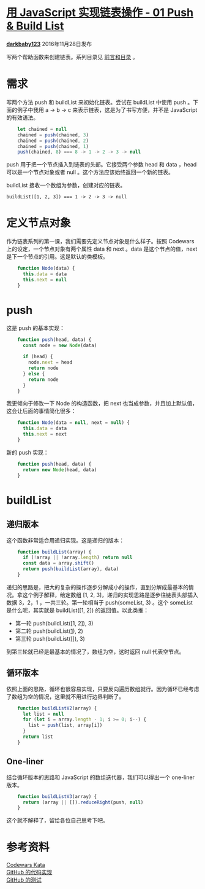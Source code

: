 # [用 JavaScript 实现链表操作 - 01 Push & Build List][0]


[**darkbaby123**][4] 2016年11月28日发布 



写两个帮助函数来创建链表。系列目录见 [前言和目录][5] 。

# 需求

写两个方法 push 和 buildList 来初始化链表。尝试在 buildList 中使用 push 。下面的例子中我用 a -> b -> c 来表示链表，这是为了书写方便，并不是 JavaScript 的有效语法。
```js
    let chained = null
    chained = push(chained, 3)
    chained = push(chained, 2)
    chained = push(chained, 1)
    push(chained, 8) === 8 -> 1 -> 2 -> 3 -> null
```
push 用于把一个节点插入到链表的头部。它接受两个参数 head 和 data ，head 可以是一个节点对象或者 null 。这个方法应该始终返回一个新的链表。

buildList 接收一个数组为参数，创建对应的链表。

    buildList([1, 2, 3]) === 1 -> 2 -> 3 -> null

# 定义节点对象

作为链表系列的第一课，我们需要先定义节点对象是什么样子。按照 Codewars 上的设定，一个节点对象有两个属性 data 和 next 。data 是这个节点的值，next 是下一个节点的引用。这是默认的类模板。
```js
    function Node(data) {
      this.data = data
      this.next = null
    }
```
# push

这是 push 的基本实现：
```js
    function push(head, data) {
      const node = new Node(data)
    
      if (head) {
        node.next = head
        return node
      } else {
        return node
      }
    }
```
我更倾向于修改一下 Node 的构造函数，把 next 也当成参数，并且加上默认值，这会让后面的事情简化很多：
```js
    function Node(data = null, next = null) {
      this.data = data
      this.next = next
    }
```
新的 push 实现：
```js
    function push(head, data) {
      return new Node(head, data)
    }
```
# buildList

## 递归版本

这个函数非常适合用递归实现。这是递归的版本：
```js
    function buildList(array) {
      if (!array || !array.length) return null
      const data = array.shift()
      return push(buildList(array), data)
    }
```
递归的思路是，把大的复杂的操作逐步分解成小的操作，直到分解成最基本的情况。拿这个例子解释，给定数组 [1, 2, 3]，递归的实现思路是逐步往链表头部插入数据 3，2，1 ，一共三轮。第一轮相当于 push(someList, 3) 。这个 someList 是什么呢，其实就是 buildList([1, 2]) 的返回值。以此类推：

* 第一轮 push(buildList([1, 2]), 3)
* 第二轮 push(buildList([1]), 2)
* 第三轮 push(buildList([]), 3)

到第三轮就已经是最基本的情况了，数组为空，这时返回 null 代表空节点。

## 循环版本

依照上面的思路，循环也很容易实现，只要反向遍历数组就行。因为循环已经考虑了数组为空的情况，这里就不用进行边界判断了。
```js
    function buildListV2(array) {
      let list = null
      for (let i = array.length - 1; i >= 0; i--) {
        list = push(list, array[i])
      }
      return list
    }
```
## One-liner

结合循环版本的思路和 JavaScript 的数组迭代器，我们可以得出一个 one-liner 版本。
```js
    function buildListV3(array) {
      return (array || []).reduceRight(push, null)
    }
```
这个就不解释了，留给各位自己思考下吧。

# 参考资料

[Codewars Kata][6]  
[GitHub 的代码实现][7]  
[GitHub 的测试][8]

[0]: /a/1190000007625419
[1]: /t/%E9%93%BE%E8%A1%A8/blogs
[2]: /t/%E7%AE%97%E6%B3%95/blogs
[3]: /t/javascript/blogs
[4]: /u/darkbaby123
[5]: https://segmentfault.com/a/1190000007543189
[6]: https://www.codewars.com/kata/linked-lists-push-and-buildonetwothree/javascript
[7]: https://github.com/darkbaby123/algorithm-linked-list/blob/master/lib/01-push-and-build-one-two-three.js
[8]: https://github.com/darkbaby123/algorithm-linked-list/blob/master/test/01-push-and-build-one-two-three.test.js